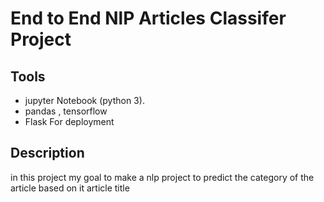 # End to End NlP Articles Classifer Project

## Tools
* jupyter Notebook (python 3).
* pandas , tensorflow
* Flask For deployment

## Description
in this project my goal to make a nlp project to predict the category of the article based on it article title
